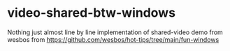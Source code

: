 # video-shared-btw-windows
Nothing just almost line by line implementation of shared-video demo from wesbos from https://github.com/wesbos/hot-tips/tree/main/fun-windows
